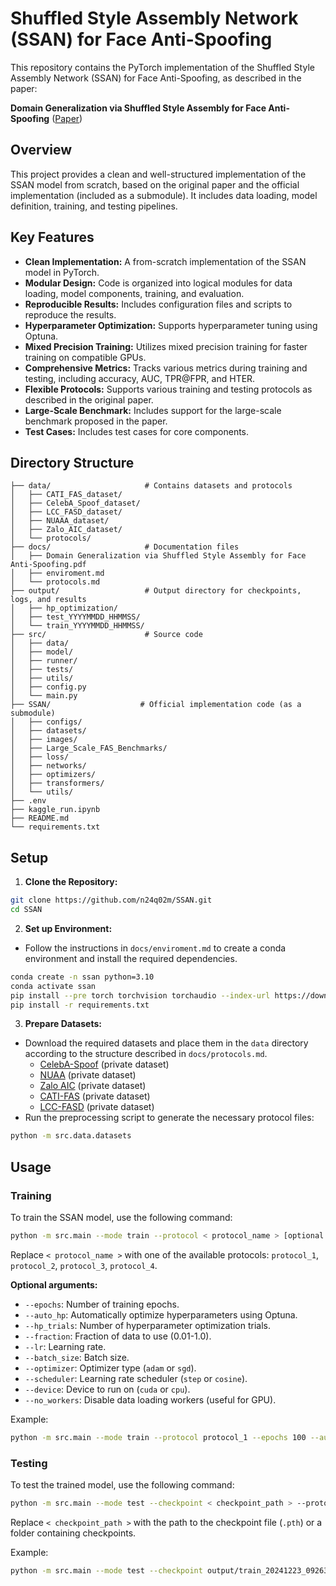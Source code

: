 ﻿# Shuffled Style Assembly Network (SSAN) for Face Anti-Spoofing

This repository contains the PyTorch implementation of the Shuffled Style Assembly Network (SSAN) for Face Anti-Spoofing, as described in the paper:

**Domain Generalization via Shuffled Style Assembly for Face Anti-Spoofing**
([Paper](https://doi.org/10.48550/arXiv.2203.05340))

## Overview 

This project provides a clean and well-structured implementation of the SSAN model from scratch, based on the original paper and the official implementation (included as a submodule). It includes data loading, model definition, training, and testing pipelines.

## Key Features

*   **Clean Implementation:** A from-scratch implementation of the SSAN model in PyTorch.
*   **Modular Design:** Code is organized into logical modules for data loading, model components, training, and evaluation.
*   **Reproducible Results:** Includes configuration files and scripts to reproduce the results.
*   **Hyperparameter Optimization:** Supports hyperparameter tuning using Optuna.
*   **Mixed Precision Training:** Utilizes mixed precision training for faster training on compatible GPUs.
*   **Comprehensive Metrics:** Tracks various metrics during training and testing, including accuracy, AUC, TPR@FPR, and HTER.
*   **Flexible Protocols:** Supports various training and testing protocols as described in the original paper.
*   **Large-Scale Benchmark:** Includes support for the large-scale benchmark proposed in the paper.
*   **Test Cases:** Includes test cases for core components.

## Directory Structure

```
├── data/                     # Contains datasets and protocols
│   ├── CATI_FAS_dataset/
│   ├── CelebA_Spoof_dataset/
│   ├── LCC_FASD_dataset/
│   ├── NUAAA_dataset/
│   ├── Zalo_AIC_dataset/
│   └── protocols/
├── docs/                     # Documentation files
│   ├── Domain Generalization via Shuffled Style Assembly for Face Anti-Spoofing.pdf
│   ├── enviroment.md
│   └── protocols.md
├── output/                   # Output directory for checkpoints, logs, and results
│   ├── hp_optimization/
│   ├── test_YYYYMMDD_HHMMSS/
│   └── train_YYYYMMDD_HHMMSS/
├── src/                      # Source code
│   ├── data/
│   ├── model/
│   ├── runner/
│   ├── tests/
│   ├── utils/
│   ├── config.py
│   └── main.py
├── SSAN/                    # Official implementation code (as a submodule)
│   ├── configs/
│   ├── datasets/
│   ├── images/
│   ├── Large_Scale_FAS_Benchmarks/
│   ├── loss/
│   ├── networks/
│   ├── optimizers/
│   ├── transformers/
│   └── utils/
├── .env
├── kaggle_run.ipynb
├── README.md
└── requirements.txt
```

## Setup

1.  **Clone the Repository:**

```bash
git clone https://github.com/n24q02m/SSAN.git
cd SSAN
```

2.  **Set up Environment:**

*   Follow the instructions in `docs/enviroment.md` to create a conda environment and install the required dependencies.
```bash
conda create -n ssan python=3.10
conda activate ssan
pip install --pre torch torchvision torchaudio --index-url https://download.pytorch.org/whl/nightly/cu126
pip install -r requirements.txt
```

3.  **Prepare Datasets:**

*   Download the required datasets and place them in the `data` directory according to the structure described in `docs/protocols.md`.
    *   [CelebA-Spoof](https://www.kaggle.com/datasets/n24q02m/celeba-spoof-face-anti-spoofing-dataset) (private dataset)
    *   [NUAA](https://www.kaggle.com/datasets/n24q02m/nuaa-face-anti-spoofing-dataset) (private dataset)
    *   [Zalo AIC](https://www.kaggle.com/datasets/n24q02m/zalo-aic-face-anti-spoofing-dataset) (private dataset)
    *   [CATI-FAS](https://www.kaggle.com/datasets/n24q02m/cati-fas-face-anti-spoofing-dataset) (private dataset)
    *   [LCC-FASD](https://www.kaggle.com/datasets/n24q02m/lcc-fasd-face-anti-spoofing-dataset) (private dataset)
*   Run the preprocessing script to generate the necessary protocol files:
```bash
python -m src.data.datasets
```

## Usage

### Training

To train the SSAN model, use the following command:
```bash
python -m src.main --mode train --protocol < protocol_name > [optional arguments]
```

Replace `< protocol_name >` with one of the available protocols: `protocol_1`, `protocol_2`, `protocol_3`, `protocol_4`.

**Optional arguments:**

*   `--epochs`: Number of training epochs.
*   `--auto_hp`: Automatically optimize hyperparameters using Optuna.
*   `--hp_trials`: Number of hyperparameter optimization trials.
*   `--fraction`: Fraction of data to use (0.01-1.0).
*   `--lr`: Learning rate.
*   `--batch_size`: Batch size.
*   `--optimizer`: Optimizer type (`adam` or `sgd`).
*   `--scheduler`: Learning rate scheduler (`step` or `cosine`).
*   `--device`: Device to run on (`cuda` or `cpu`).
*   `--no_workers`: Disable data loading workers (useful for GPU).

Example:
```bash
python -m src.main --mode train --protocol protocol_1 --epochs 100 --auto_hp --hp_trials 5
```

### Testing

To test the trained model, use the following command:
```bash
python -m src.main --mode test --checkpoint < checkpoint_path > --protocol < protocol_name > [optional arguments]
```

Replace `< checkpoint_path >` with the path to the checkpoint file (`.pth`) or a folder containing checkpoints.

Example:
```bash
python -m src.main --mode test --checkpoint output/train_20241223_092631/checkpoints/best.pth --protocol protocol_1
```
